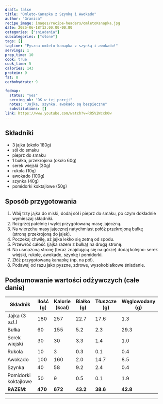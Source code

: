 ```yaml
---
draft: false
title: "Omleto-Kanapka z Szynką i Awokado"
author: "Granica"
recipe_image: images/recipe-headers/omletoKanapka.jpg
date: 2025-06-18T12:00:00-00:00
categories: ["sniadania"]
subcategories: ["słone"]
tags: []
tagline: "Pyszna omleto-kanapka z szynką i awokado!"
servings: 1
prep_time: 10
cook: true
cook_time: 5
calories: 143
protein: 9
fat: 8
carbohydrate: 9

fodmap:
  status: "yes"
  serving_ok: "OK w tej porcji"
  notes: "Jajka, szynka, awokado są bezpieczne"
  substitutions: []
link: https://www.youtube.com/watch?v=RR5V2Wcxk0w
---
```


## Składniki
- 3 jajka (około 180g)
- sól do smaku
- pieprz do smaku
- 1 bułka, przekrojona (około 60g)
- serek wiejski (30g)
- rukola (10g)
- awokado (100g)
- szynka (40g)
- pomidorki koktajlowe (50g)

## Sposób przygotowania
1. Wbij trzy jajka do miski, dodaj sól i pieprz do smaku, po czym dokładnie wymieszaj składniki.
2. Rozgrzej patelnię i wylej przygotowaną masę jajeczną.
3. Na wierzchu masy jajecznej natychmiast połóż przekrojoną bułkę (stroną przekrojoną do jajek).
4. Poczekaj chwilę, aż jajka lekko się zetną od spodu.
5. Przewróć całość (jajka razem z bułką) na drugą stronę.
6. Na usmażoną stronę (teraz znajdującą się na górze) dodaj kolejno: serek wiejski, rukolę, awokado, szynkę i pomidorki.
7. Złóż przygotowaną kanapkę (np. na pół).
8. Podawaj od razu jako pyszne, zdrowe, wysokobiałkowe śniadanie.

## Podsumowanie wartości odżywczych (całe danie)

| Składnik         | Ilość (g) | Kalorie (kcal) | Białko (g) | Tłuszcze (g) | Węglowodany (g) |
|------------------|-----------|---------------|------------|--------------|-----------------|
| Jajka (3 szt.)   | 180       | 257           | 22.7       | 17.6         | 1.3             |
| Bułka            | 60        | 155           | 5.2        | 2.3          | 29.3            |
| Serek wiejski    | 30        | 30            | 3.3        | 1.4          | 1.0             |
| Rukola           | 10        | 3             | 0.3        | 0.1          | 0.4             |
| Awokado          | 100       | 160           | 2.0        | 14.7         | 8.5             |
| Szynka           | 40        | 58            | 9.2        | 2.4          | 0.4             |
| Pomidorki koktajlowe | 50    | 9             | 0.5        | 0.1          | 1.9             |
| **RAZEM:**       | **470**   | **672**       | **43.2**   | **38.6**     | **42.8**        |

---

